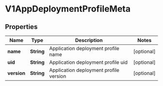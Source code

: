 # V1AppDeploymentProfileMeta

## Properties
Name | Type | Description | Notes
------------ | ------------- | ------------- | -------------
**name** | **String** | Application deployment profile name |  [optional]
**uid** | **String** | Application deployment profile uid |  [optional]
**version** | **String** | Application deployment profile version |  [optional]
